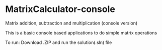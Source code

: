 # MatrixCalculator-console
Matrix addition, subtraction and multiplication (console version)

This is a basic console based applications to do simple matrix operations

To run: Download .ZIP and run the solution(.sln) file
